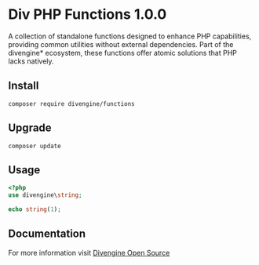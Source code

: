 # Div PHP Functions 1.0.0

A collection of standalone functions designed to enhance PHP capabilities, providing common utilities without external dependencies. Part of the divengine\* ecosystem, these functions offer atomic solutions that PHP lacks natively.

## Install

```shell
composer require divengine/functions
```

## Upgrade

```shell
composer update
```

## Usage

```php
<?php
use divengine\string;

echo string(1);
```

## Documentation

For more information visit [Divengine Open Source](https://divengine.org)
